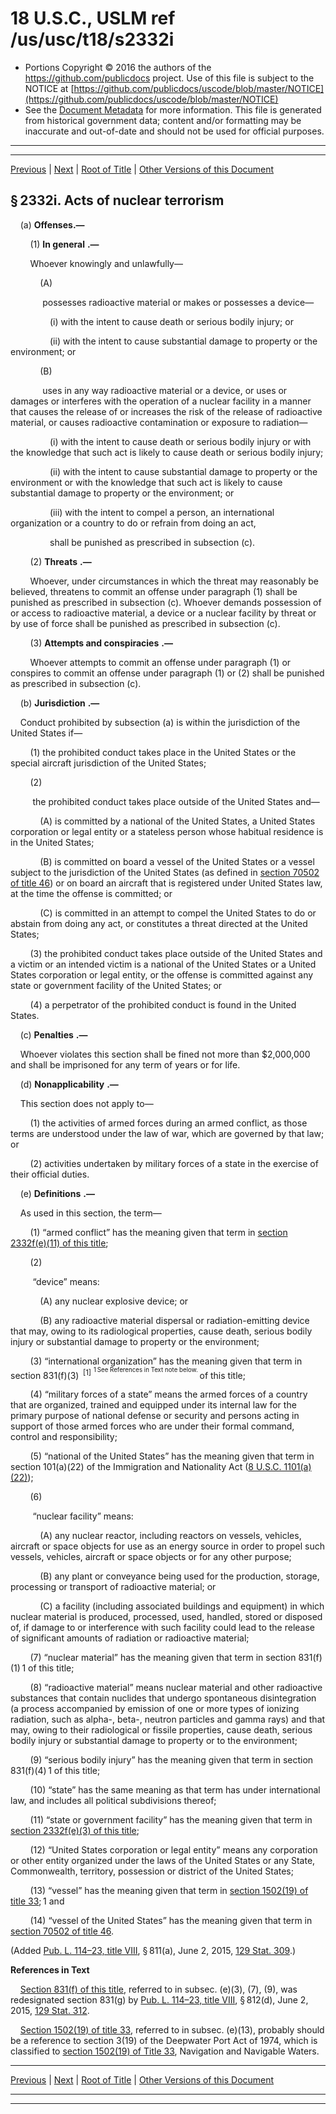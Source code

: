 ---
---

# 18 U.S.C., USLM ref /us/usc/t18/s2332i

* Portions Copyright © 2016 the authors of the https://github.com/publicdocs project.
  Use of this file is subject to the NOTICE at [https://github.com/publicdocs/uscode/blob/master/NOTICE](https://github.com/publicdocs/uscode/blob/master/NOTICE)
* See the [Document Metadata](././../../../../..//README.md) for more information.
  This file is generated from historical government data; content and/or formatting may be inaccurate and out-of-date and should not be used for official purposes.

----------
----------

[Previous](./../../../../..//us/usc/t18/ptI/ch113B/m__us_usc_t18_s2332h.md) | [Next](./../../../../..//us/usc/t18/ptI/ch113B/m__us_usc_t18_s2333.md) | [Root of Title](./../../../../../) | [Other Versions of this Document](https://publicdocs.github.io/go/links?ns=uslm&ref=%2Fus%2Fusc%2Ft18%2Fs2332i)

## § 2332i. Acts of nuclear terrorism

    (a) __Offenses.—__ 

        (1)  __In general__  __.—__ 

        Whoever knowingly and unlawfully—

            (A)

             possesses radioactive material or makes or possesses a device—

                (i) with the intent to cause death or serious bodily injury; or

                (ii) with the intent to cause substantial damage to property or the environment; or

            (B)

             uses in any way radioactive material or a device, or uses or damages or interferes with the operation of a nuclear facility in a manner that causes the release of or increases the risk of the release of radioactive material, or causes radioactive contamination or exposure to radiation—

                (i) with the intent to cause death or serious bodily injury or with the knowledge that such act is likely to cause death or serious bodily injury;

                (ii) with the intent to cause substantial damage to property or the environment or with the knowledge that such act is likely to cause substantial damage to property or the environment; or

                (iii) with the intent to compel a person, an international organization or a country to do or refrain from doing an act,

                shall be punished as prescribed in subsection (c).

        (2)  __Threats__  __.—__ 

        Whoever, under circumstances in which the threat may reasonably be believed, threatens to commit an offense under paragraph (1) shall be punished as prescribed in subsection (c). Whoever demands possession of or access to radioactive material, a device or a nuclear facility by threat or by use of force shall be punished as prescribed in subsection (c).

        (3)  __Attempts and conspiracies__  __.—__ 

        Whoever attempts to commit an offense under paragraph (1) or conspires to commit an offense under paragraph (1) or (2) shall be punished as prescribed in subsection (c).

    (b)  __Jurisdiction__  __.—__ 

    Conduct prohibited by subsection (a) is within the jurisdiction of the United States if—

        (1) the prohibited conduct takes place in the United States or the special aircraft jurisdiction of the United States;

        (2)

         the prohibited conduct takes place outside of the United States and—

            (A) is committed by a national of the United States, a United States corporation or legal entity or a stateless person whose habitual residence is in the United States;

            (B) is committed on board a vessel of the United States or a vessel subject to the jurisdiction of the United States (as defined in [section 70502 of title 46][/us/usc/t46/s70502]) or on board an aircraft that is registered under United States law, at the time the offense is committed; or

            (C) is committed in an attempt to compel the United States to do or abstain from doing any act, or constitutes a threat directed at the United States;

        (3) the prohibited conduct takes place outside of the United States and a victim or an intended victim is a national of the United States or a United States corporation or legal entity, or the offense is committed against any state or government facility of the United States; or

        (4) a perpetrator of the prohibited conduct is found in the United States.

    (c)  __Penalties__  __.—__ 

    Whoever violates this section shall be fined not more than $2,000,000 and shall be imprisoned for any term of years or for life.

    (d)  __Nonapplicability__  __.—__ 

    This section does not apply to—

        (1) the activities of armed forces during an armed conflict, as those terms are understood under the law of war, which are governed by that law; or

        (2) activities undertaken by military forces of a state in the exercise of their official duties.

    (e)  __Definitions__  __.—__ 

    As used in this section, the term—

        (1) “armed conflict” has the meaning given that term in [section 2332f(e)(11) of this title][/us/usc/t18/s2332f/e/11];

        (2)

         “device” means:

            (A) any nuclear explosive device; or

            (B) any radioactive material dispersal or radiation-emitting device that may, owing to its radiological properties, cause death, serious bodily injury or substantial damage to property or the environment;

        (3) “international organization” has the meaning given that term in section 831(f)(3)  <sup>\[1\]</sup>  <sup><sup> 1 See References in Text note below. </sup></sup>  of this title;

        (4) “military forces of a state” means the armed forces of a country that are organized, trained and equipped under its internal law for the primary purpose of national defense or security and persons acting in support of those armed forces who are under their formal command, control and responsibility;

        (5) “national of the United States” has the meaning given that term in section 101(a)(22) of the Immigration and Nationality Act ([8 U.S.C. 1101(a)(22)][/us/usc/t8/s1101/a/22]);

        (6)

         “nuclear facility” means:

            (A) any nuclear reactor, including reactors on vessels, vehicles, aircraft or space objects for use as an energy source in order to propel such vessels, vehicles, aircraft or space objects or for any other purpose;

            (B) any plant or conveyance being used for the production, storage, processing or transport of radioactive material; or

            (C) a facility (including associated buildings and equipment) in which nuclear material is produced, processed, used, handled, stored or disposed of, if damage to or interference with such facility could lead to the release of significant amounts of radiation or radioactive material;

        (7) “nuclear material” has the meaning given that term in section 831(f)(1) 1 of this title;

        (8) “radioactive material” means nuclear material and other radioactive substances that contain nuclides that undergo spontaneous disintegration (a process accompanied by emission of one or more types of ionizing radiation, such as alpha-, beta-, neutron particles and gamma rays) and that may, owing to their radiological or fissile properties, cause death, serious bodily injury or substantial damage to property or to the environment;

        (9) “serious bodily injury” has the meaning given that term in section 831(f)(4) 1 of this title;

        (10) “state” has the same meaning as that term has under international law, and includes all political subdivisions thereof;

        (11) “state or government facility” has the meaning given that term in [section 2332f(e)(3) of this title][/us/usc/t18/s2332f/e/3];

        (12) “United States corporation or legal entity” means any corporation or other entity organized under the laws of the United States or any State, Commonwealth, territory, possession or district of the United States;

        (13) “vessel” has the meaning given that term in [section 1502(19) of title 33][/us/usc/t33/s1502/19]; 1 and

        (14) “vessel of the United States” has the meaning given that term in [section 70502 of title 46][/us/usc/t46/s70502].

(Added [Pub. L. 114–23, title VIII][/us/pl/114/23/tVIII], § 811(a), June 2, 2015, [129 Stat. 309][/us/stat/129/309].)

 __References in Text__ 

    [Section 831(f) of this title][/us/usc/t18/s831/f], referred to in subsec. (e)(3), (7), (9), was redesignated section 831(g) by [Pub. L. 114–23, title VIII][/us/pl/114/23/tVIII], § 812(d), June 2, 2015, [129 Stat. 312][/us/stat/129/312].

    [Section 1502(19) of title 33][/us/usc/t33/s1502/19], referred to in subsec. (e)(13), probably should be a reference to section 3(19) of the Deepwater Port Act of 1974, which is classified to [section 1502(19) of Title 33][/us/usc/t33/s1502/19], Navigation and Navigable Waters.

----------

[Previous](./../../../../..//us/usc/t18/ptI/ch113B/m__us_usc_t18_s2332h.md) | [Next](./../../../../..//us/usc/t18/ptI/ch113B/m__us_usc_t18_s2333.md) | [Root of Title](./../../../../../) | [Other Versions of this Document](https://publicdocs.github.io/go/links?ns=uslm&ref=%2Fus%2Fusc%2Ft18%2Fs2332i)

----------
----------

[/us/usc/t46/s70502]: https://publicdocs.github.io/go/links?ns=uslm&ref=%2Fus%2Fusc%2Ft46%2Fs70502
[/us/usc/t18/s2332f/e/11]: https://publicdocs.github.io/go/links?ns=uslm&ref=%2Fus%2Fusc%2Ft18%2Fs2332f%2Fe%2F11
[/us/usc/t8/s1101/a/22]: https://publicdocs.github.io/go/links?ns=uslm&ref=%2Fus%2Fusc%2Ft8%2Fs1101%2Fa%2F22
[/us/usc/t18/s2332f/e/3]: https://publicdocs.github.io/go/links?ns=uslm&ref=%2Fus%2Fusc%2Ft18%2Fs2332f%2Fe%2F3
[/us/usc/t33/s1502/19]: https://publicdocs.github.io/go/links?ns=uslm&ref=%2Fus%2Fusc%2Ft33%2Fs1502%2F19
[/us/usc/t46/s70502]: https://publicdocs.github.io/go/links?ns=uslm&ref=%2Fus%2Fusc%2Ft46%2Fs70502
[/us/pl/114/23/tVIII]: https://publicdocs.github.io/go/links?ns=uslm&ref=%2Fus%2Fpl%2F114%2F23%2FtVIII
[/us/stat/129/309]: https://publicdocs.github.io/go/links?ns=uslm&ref=%2Fus%2Fstat%2F129%2F309
[/us/usc/t18/s831/f]: https://publicdocs.github.io/go/links?ns=uslm&ref=%2Fus%2Fusc%2Ft18%2Fs831%2Ff
[/us/pl/114/23/tVIII]: https://publicdocs.github.io/go/links?ns=uslm&ref=%2Fus%2Fpl%2F114%2F23%2FtVIII
[/us/stat/129/312]: https://publicdocs.github.io/go/links?ns=uslm&ref=%2Fus%2Fstat%2F129%2F312
[/us/usc/t33/s1502/19]: https://publicdocs.github.io/go/links?ns=uslm&ref=%2Fus%2Fusc%2Ft33%2Fs1502%2F19
[/us/usc/t33/s1502/19]: https://publicdocs.github.io/go/links?ns=uslm&ref=%2Fus%2Fusc%2Ft33%2Fs1502%2F19


